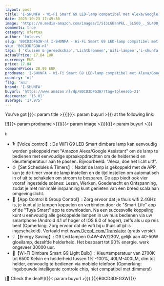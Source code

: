 ```yaml
---
layout: post
title: 'I-SHUNFA - Wi-Fi Smart G9 LED-lamp compatibel met Alexa/Google Home AC 230V traploos dimbaar 2700K-6500K helderheid instelbaar 1%-100% 0 4-4W 40LM-400LM timer-functie G9 intelligente LED-lamp 2 Pack'
date: 2025-10-23 17:49:30
image: 'https://m.media-amazon.com/images/I/51bLGBanPkL._SL500_._SL400_.jpg'
comments: true
category: ofertas
author: 'tole.es'
slug: 'B0CD3DFG3W-nl I-SHUNFA - Wi-Fi Smart G9 LED-lamp compatibel met...'
sku: 'B0CD3DFG3W-nl'
tags: [ 'Klussen & gereedschap','Lichtbronnen','Wifi-lampen','i-shunfa','🇳🇱', ]
actualPrice: 17.84 EUR
currency: EUR
price: 17.84
comparePrice: 20.99 EUR
prodname: 'I-SHUNFA - Wi-Fi Smart G9 LED-lamp compatibel met Alexa/Google Home AC 230V traploos dimbaar 2700K-6500K helderheid instelbaar 1%-100% 0 4-4W 40LM-400LM timer-functie G9 intelligente LED-lamp 2 Pack'
country: 'nl'
flag: '🇳🇱'
brand: 'I-SHUNFA'
buyurl: 'https://www.amazon.nl/dp/B0CD3DFG3W/?tag=tolees0b-21'
descuento: '15.01'
average: '17.975'
---
```


You've got [{{< param title >}}]({{< param buyurl >}}) at the following link:

[![{{< param prodname >}}]({{< param image >}})]({{< param buyurl >}})

ℹ️:

- 🎙【Voice control】: De WiFi G9 LED Smart dimbare lamp kan eenvoudig worden gekoppeld met "Amazon Alexa/Google Assistant" om de lamp te bedienen met eenvoudige spraakopdrachten om de helderheid en kleurtemperatuur aan te passen. Bijvoorbeeld: "Alexa, doe het licht uit!".
- ⏰【Set Schedules & Timers】: Nadat de lamp is gekoppeld met de APP, kun je de timer voor de lamp instellen en de tijd instellen om automatisch in of uit te schakelen om stroom te besparen. De app biedt ook vier vooraf ingestelde scènes: Lezen, Werken, Goedenacht en Ontspanning, zodat je met minimale inspanning kunt genieten van een breed scala aan omgevingslicht.
- 📱【App Control & Group Control】: Zorg ervoor dat je thuis wifi 2.4GHz is, je kunt al je lampen koppelen en verbinden door de "Smart Life" app of de "Tuya Smart" app te downloaden. Na een succesvolle koppeling kunt u eenvoudig alle gekoppelde lampen in uw huis bedienen via uw smartphone (Android 4.1 of hoger of IOS 8.0 of hoger), zelfs als u op reis bent (Opmerking: Zorg ervoor dat de wifi bij u thuis altijd is ingeschakeld). Vertaald met www.DeepL.com/Translator (gratis versie)
- 💡【Energy Saving】: G9 Led lampen 0.4W-4W/230V, gelijk aan 40-50W gloeilamp, dezelfde helderheid. Het bespaart tot 90% energie. werk ongeveer 30000 uur.
- 📶【Wi-Fi Dimbare Smart G9 Light Bulb】: Kleurtemperatuur van 2700K tot 6500 Kelvin en helderheid tussen 1% -100%, 40LM-400LM, dim tot helder, eenvoudig te bedienen via mobiele telefoon.(Opmerking: Ingebouwde intelligente controle chip, niet compatibel met dimmers!)

[🛒 Check the deal!!]({{< param buyurl >}})
{{<world>}}B0CD3DFG3W{{</world>}}
